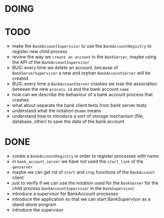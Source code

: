 # DOING

# TODO

* make the `BankAccountSupervisor` to use the `BankAccountRegistry` to register new child process
* review the way we `create an account` in the `BankServer`, maybe using the API of the `BankAccountSupervisor`
* BUG: every time we delete an account, because of `BankServerSupervisor` a new and orphan `BankAccountServer` will be created.
* BUG: every time a `BankAccountServer` crashes we lose the association between the new `process id` and the bank account `name`
* how can we describe the behaviour of a bank account process that crashes
* what about separate the bank client tests from bank server tests
* understand what the notation `@name` means
* understand how to introduce a sort of storage mechanism (file, database, other) to save the data of the bank account

# DONE

* create a `BankAccountRegistry` in order to register processes with name
* in `bank_account_server` we have not used the `start_link` of the `genserver`
* maybe we can get rid of `start` and `stop` functions of the `BankAccount` client
* just to verify if we can use the notation used for the `BankServer` for the child process `BankAccountSupervisor` in the `BankSupervisor`
* introduce a supervisor for BankAccount processes
* introduce the application so that we can start BankSupervisor as a stand-alone program
* introduce the supervisor

